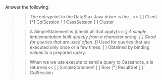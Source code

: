 Answer the following:

>>The entrypoint to the DataStax Java driver is the...<<
[ ] Client
[*] CqlSession
[ ] CassSession
[ ] Cluster

>>A SimpleStatement is (check all that apply)<<
[*] A simple implementation built directly from a character string.
[ ] Good for queries that are used often.
[*] Used for queries that are executed only once or a few times.
[ ] Obtained by binding values to a prepared query.

>>When we we use execute to send a query to Cassandra, a <blank> is returned<<
[ ] SimpleStatement
[ ] Row
[*] ResultSet
[ ] CqlSession
